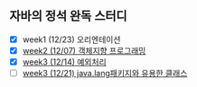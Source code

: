 ## 자바의 정석 완독 스터디

- [X] week1 (12/23) 오리엔테이션
- [X] [week2 (12/07) 객체지향 프로그래밍](https://github.com/hahyuning/java-study/blob/main/OOP.md)
- [X] [week3 (12/14) 예외처리](https://github.com/hahyuning/java-study/blob/main/Execption.md)
- [ ] [week3 (12/21) java.lang패키지와 유용한 클래스](https://github.com/hahyuning/java-study/blob/main/API%20class.md)
